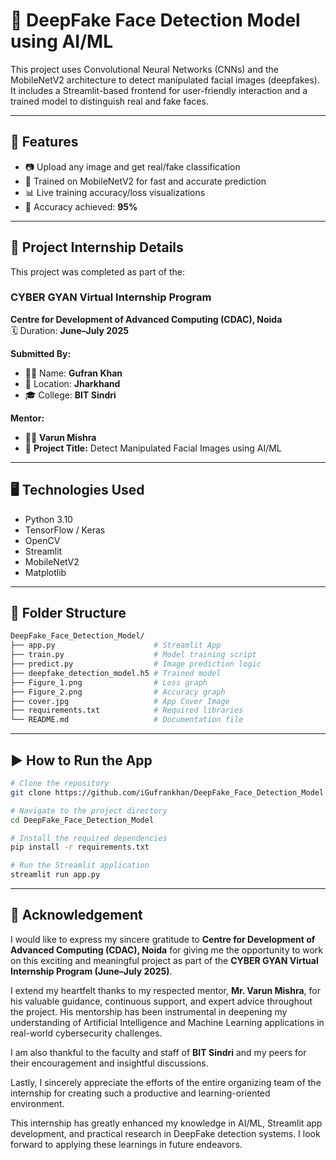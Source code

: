 # 🧠 DeepFake Face Detection Model using AI/ML

This project uses Convolutional Neural Networks (CNNs) and the MobileNetV2 architecture to detect manipulated facial images (deepfakes). It includes a Streamlit-based frontend for user-friendly interaction and a trained model to distinguish real and fake faces.

---

## 🚀 Features

- 📷 Upload any image and get real/fake classification  
- 🧠 Trained on MobileNetV2 for fast and accurate prediction  
- 📊 Live training accuracy/loss visualizations  
- 🎯 Accuracy achieved: **95%**

---

## 🧪 Project Internship Details

This project was completed as part of the:

### **CYBER GYAN Virtual Internship Program**  
**Centre for Development of Advanced Computing (CDAC), Noida**  
🗓️ Duration: **June–July 2025**

**Submitted By:**  
- 👨‍💻 Name: **Gufran Khan**  
- 📍 Location: **Jharkhand**  
- 🎓 College: **BIT Sindri**  

**Mentor:**  
- 👨‍🏫 **Varun Mishra**  
- 🧠 **Project Title:** Detect Manipulated Facial Images using AI/ML  

---

## 🖥️ Technologies Used

- Python 3.10  
- TensorFlow / Keras  
- OpenCV  
- Streamlit  
- MobileNetV2  
- Matplotlib  

---

## 📁 Folder Structure

```bash
DeepFake_Face_Detection_Model/
├── app.py                      # Streamlit App
├── train.py                    # Model training script
├── predict.py                  # Image prediction logic
├── deepfake_detection_model.h5 # Trained model
├── Figure_1.png                # Loss graph
├── Figure_2.png                # Accuracy graph
├── cover.jpg                   # App Cover Image
├── requirements.txt            # Required libraries
└── README.md                   # Documentation file
```

---

## ▶️ How to Run the App

```bash
# Clone the repository
git clone https://github.com/iGufrankhan/DeepFake_Face_Detection_Model.git

# Navigate to the project directory
cd DeepFake_Face_Detection_Model

# Install the required dependencies
pip install -r requirements.txt

# Run the Streamlit application
streamlit run app.py
```

---

## 🙏 Acknowledgement

I would like to express my sincere gratitude to **Centre for Development of Advanced Computing (CDAC), Noida** for giving me the opportunity to work on this exciting and meaningful project as part of the **CYBER GYAN Virtual Internship Program (June–July 2025)**.

I extend my heartfelt thanks to my respected mentor, **Mr. Varun Mishra**, for his valuable guidance, continuous support, and expert advice throughout the project. His mentorship has been instrumental in deepening my understanding of Artificial Intelligence and Machine Learning applications in real-world cybersecurity challenges.

I am also thankful to the faculty and staff of **BIT Sindri** and my peers for their encouragement and insightful discussions.

Lastly, I sincerely appreciate the efforts of the entire organizing team of the internship for creating such a productive and learning-oriented environment.

This internship has greatly enhanced my knowledge in AI/ML, Streamlit app development, and practical research in DeepFake detection systems. I look forward to applying these learnings in future endeavors.







  


